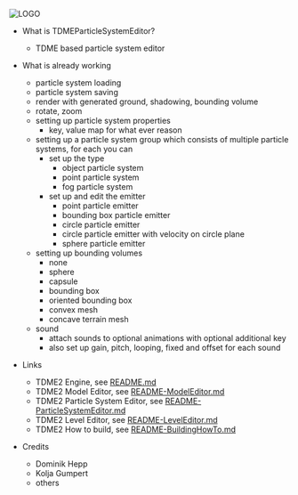 ![LOGO](https://raw.githubusercontent.com/andreasdr/tdme2/master/resources/logo/tdme_logo_full.png)

- What is TDMEParticleSystemEditor?
    - TDME based particle system editor 

- What is already working
    - particle system loading
    - particle system saving
    - render with generated ground, shadowing, bounding volume
    - rotate, zoom
    - setting up particle system properties
        - key, value map for what ever reason
    - setting up a particle system group which consists of multiple particle systems, for each you can
      - set up the type
          - object particle system
          - point particle system
          - fog particle system
      - set up and edit the emitter
          - point particle emitter
          - bounding box particle emitter
          - circle particle emitter
          - circle particle emitter with velocity on circle plane
          - sphere particle emitter
    - setting up bounding volumes
        - none
        - sphere
        - capsule
        - bounding box
        - oriented bounding box
        - convex mesh
        - concave terrain mesh
    - sound
        - attach sounds to optional animations with optional additional key
        - also set up gain, pitch, looping, fixed and offset for each sound

- Links
	- TDME2 Engine, see [README.md](./README.md)
    - TDME2 Model Editor, see [README-ModelEditor.md](./README-ModelEditor.md)
    - TDME2 Particle System Editor, see [README-ParticleSystemEditor.md](./README-ParticleSystemEditor.md)
    - TDME2 Level Editor, see [README-LevelEditor.md](./README-LevelEditor.md)
    - TDME2 How to build, see [README-BuildingHowTo.md](./README-BuildingHowTo.md)

- Credits
    - Dominik Hepp
    - Kolja Gumpert
    - others
